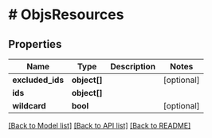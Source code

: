 # # ObjsResources

## Properties

Name | Type | Description | Notes
------------ | ------------- | ------------- | -------------
**excluded_ids** | **object[]** |  | [optional] 
**ids** | **object[]** |  | 
**wildcard** | **bool** |  | [optional] 

[[Back to Model list]](../../README.md#documentation-for-models) [[Back to API list]](../../README.md#documentation-for-api-endpoints) [[Back to README]](../../README.md)


